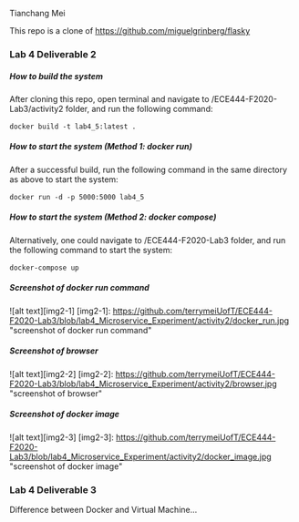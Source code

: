 Tianchang Mei

This repo is a clone of https://github.com/miguelgrinberg/flasky


### Lab 4 Deliverable 2

##### How to build the system
After cloning this repo, open terminal and navigate to /ECE444-F2020-Lab3/activity2 folder, and run the following command:
```
docker build -t lab4_5:latest .
```

##### How to start the system (Method 1: docker run)
After a successful build, run the following command in the same directory as above to start the system:
```
docker run -d -p 5000:5000 lab4_5
```

##### How to start the system (Method 2: docker compose)
Alternatively, one could navigate to /ECE444-F2020-Lab3 folder, and run the following command to start the system:
```
docker-compose up
```

##### Screenshot of docker run command
![alt text][img2-1]
[img2-1]: https://github.com/terrymeiUofT/ECE444-F2020-Lab3/blob/lab4_Microservice_Experiment/activity2/docker_run.jpg "screenshot of docker run command"

##### Screenshot of browser
![alt text][img2-2]
[img2-2]: https://github.com/terrymeiUofT/ECE444-F2020-Lab3/blob/lab4_Microservice_Experiment/activity2/browser.jpg "screenshot of browser"

##### Screenshot of docker image
![alt text][img2-3]
[img2-3]: https://github.com/terrymeiUofT/ECE444-F2020-Lab3/blob/lab4_Microservice_Experiment/activity2/docker_image.jpg "screenshot of docker image"


### Lab 4 Deliverable 3
Difference between Docker and Virtual Machine...
